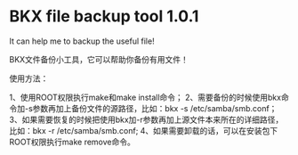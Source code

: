 BKX file backup tool 1.0.1
==

It can help me to backup the useful file!

BKX文件备份小工具，它可以帮助你备份有用文件！

使用方法：

1、使用ROOT权限执行make和make install命令；
2、需要备份的时候使用bkx命令加-s参数再加上备份文件的源路径，比如：bkx -s /etc/samba/smb.conf；
3、如果需要恢复的时候把使用bkx加-r参数再加上源文件本来所在的详细路径，比如：bkx -r /etc/samba/smb.conf;
4、如果需要卸载的话，可以在安装包下ROOT权限执行make remove命令。
